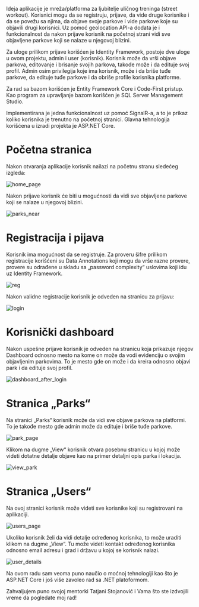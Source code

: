 Ideja aplikacije je mreža/platforma za ljubitelje uličnog treninga (street workout). Korisnici mogu da se registruju, prijave, da vide druge korisnike i da se povežu sa njima, da objave svoje parkove i vide parkove koje su objavili drugi korisnici. Uz pomoć geolocation API-a dodata je i funkcionalnost da nakon prijave korisnik na početnoj strani vidi sve objavljene parkove koji se nalaze u njegovoj blizini.

Za uloge prilikom prijave korišćen je Identity Framework, postoje dve uloge u ovom projektu, admin i user (korisnik). Korisnik može da vrši objave parkova, editovanje i brisanje svojih parkova, takođe može i da edituje svoj profil. Admin osim privilegija koje ima korisnik, može i da briše tuđe parkove, da edituje tuđe parkove i da obriše profile korisnika platforme.

Za rad sa bazom korišćen je Entity Framework Core i Code-First pristup. Kao program za upravljanje bazom korišćen je SQL Server Management Studio.

Implementirana je jedna funkcionalnost uz pomoć SignalR-a, a to je prikaz koliko korisnika je trenutno na početnoj stranici. Glavna tehnologija korišćena u izradi projekta je ASP.NET Core.

# Početna stranica
Nakon otvaranja aplikacije korisnik nailazi na početnu stranu sledećeg izgleda:

![home_page](https://github.com/bokicodes/StreetWorkoutWebApp/assets/114671954/20671736-a377-43b0-97cb-864c883208c3)

Nakon prijave korisnik će biti u mogućnosti da vidi sve objavljene parkove koji se nalaze u njegovoj blizini.

![parks_near](https://github.com/bokicodes/StreetWorkoutWebApp/assets/114671954/10bf2160-5537-49e2-906c-01510d2ea30e)

# Registracija i pijava
Korisnik ima mogućnost da se registruje. Za proveru šifre prilikom registracije korišćeni su Data Annotations koji mogu da vrše razne provere, provere su odrađene u skladu sa „password complexity“ uslovima koji idu uz Identity Framework.

![reg](https://github.com/bokicodes/StreetWorkoutWebApp/assets/114671954/a20e376a-0b55-4d74-9b9c-16dedfd13985)

Nakon validne registracije korisnik je odveden na stranicu za prijavu:

![login](https://github.com/bokicodes/StreetWorkoutWebApp/assets/114671954/8c4c099a-2081-4bff-be35-a758e13110d1)

# Korisnički dashboard
Nakon uspešne prijave korisnik je odveden na stranicu koja prikazuje njegov Dashboard odnosno mesto na kome on može da vodi evidenciju o svojim objavljenim parkovima. To je mesto gde on može i da kreira
odnosno objavi park i da edituje svoj profil.

![dashboard_after_login](https://github.com/bokicodes/StreetWorkoutWebApp/assets/114671954/2d19a583-268e-4873-a2a2-61d995c347b2)

# Stranica „Parks“
Na stranici „Parks“ korisnik može da vidi sve objave parkova na platformi. To je takođe mesto gde admin može da edituje i briše tuđe parkove.

![park_page](https://github.com/bokicodes/StreetWorkoutWebApp/assets/114671954/d63dbcdd-fddb-4bd3-822e-49078c45aebd)

Klikom na dugme „View“ korisnik otvara posebnu stranicu u kojoj može videti dotatne detalje objave kao na primer detaljni opis parka i lokacija.

![view_park](https://github.com/bokicodes/StreetWorkoutWebApp/assets/114671954/0608ce5e-2caf-4996-9231-a74062b67111)

# Stranica „Users“

Na ovoj stranici korisnik može videti sve korisnike koji su registrovani na aplikaciji.

![users_page](https://github.com/bokicodes/StreetWorkoutWebApp/assets/114671954/6d31c2f4-fc58-42e0-8dd0-ac23b814a0eb)

Ukoliko korisnik želi da vidi detalje određenog korisnika, to može uraditi klikom na dugme „View“. Tu može videti kontakt određenog korisnika odnosno email adresu i grad i državu u kojoj se korisnik nalazi.

![user_details](https://github.com/bokicodes/StreetWorkoutWebApp/assets/114671954/3cbd4749-3aa1-4737-ab79-da228884a7eb)

Na ovom radu sam veoma puno naučio o moćnoj tehnologiji kao što je ASP.NET Core i još više zavoleo rad sa .NET platoformom.

Zahvaljujem puno svojoj mentorki Tatjani Stojanović i Vama što ste izdvojili vreme da pogledate moj rad!






